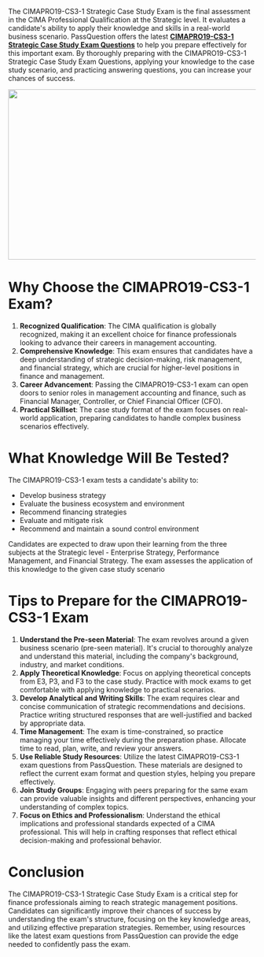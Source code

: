 <p>The CIMAPRO19-CS3-1 Strategic Case Study Exam is the final assessment in the CIMA Professional Qualification at the Strategic level. It evaluates a candidate&#39;s ability to apply their knowledge and skills in a real-world business scenario. PassQuestion offers the latest <strong><a href="https://www.passquestion.com/cimapro19-cs3-1.html">CIMAPRO19-CS3-1 Strategic Case Study Exam Questions</a></strong> to help you prepare effectively for this important exam. By thoroughly preparing with the CIMAPRO19-CS3-1 Strategic Case Study Exam Questions, applying your knowledge to the case study scenario, and practicing answering questions, you can increase your chances of success.</p>

<p><img alt="" src="https://www.passquestion.com/uploads/pqcom/images/20240823/de5759fb66bd4eaadaee72cb9d90dc1a.png" style="height:346px; width:618px" /></p>

<h1><strong>Why Choose the CIMAPRO19-CS3-1 Exam?</strong></h1>

<ol>
	<li><strong>Recognized Qualification</strong>: The CIMA qualification is globally recognized, making it an excellent choice for finance professionals looking to advance their careers in management accounting.</li>
	<li><strong>Comprehensive Knowledge</strong>: This exam ensures that candidates have a deep understanding of strategic decision-making, risk management, and financial strategy, which are crucial for higher-level positions in finance and management.</li>
	<li><strong>Career Advancement</strong>: Passing the CIMAPRO19-CS3-1 exam can open doors to senior roles in management accounting and finance, such as Financial Manager, Controller, or Chief Financial Officer (CFO).</li>
	<li><strong>Practical Skillset</strong>: The case study format of the exam focuses on real-world application, preparing candidates to handle complex business scenarios effectively.</li>
</ol>

<h1><strong>What Knowledge Will Be Tested?</strong></h1>

<p>The CIMAPRO19-CS3-1 exam tests a candidate&#39;s ability to:</p>

<ul>
	<li>Develop business strategy</li>
	<li>Evaluate the business ecosystem and environment</li>
	<li>Recommend financing strategies</li>
	<li>Evaluate and mitigate risk</li>
	<li>Recommend and maintain a sound control environment</li>
</ul>

<p>Candidates are expected to draw upon their learning from the three subjects at the Strategic level - Enterprise Strategy, Performance Management, and Financial Strategy. The exam assesses the application of this knowledge to the given case study scenario</p>

<h1><strong>Tips to Prepare for the CIMAPRO19-CS3-1 Exam</strong></h1>

<ol>
	<li><strong>Understand the Pre-seen Material</strong>: The exam revolves around a given business scenario (pre-seen material). It&#39;s crucial to thoroughly analyze and understand this material, including the company&#39;s background, industry, and market conditions.</li>
	<li><strong>Apply Theoretical Knowledge</strong>: Focus on applying theoretical concepts from E3, P3, and F3 to the case study. Practice with mock exams to get comfortable with applying knowledge to practical scenarios.</li>
	<li><strong>Develop Analytical and Writing Skills</strong>: The exam requires clear and concise communication of strategic recommendations and decisions. Practice writing structured responses that are well-justified and backed by appropriate data.</li>
	<li><strong>Time Management</strong>: The exam is time-constrained, so practice managing your time effectively during the preparation phase. Allocate time to read, plan, write, and review your answers.</li>
	<li><strong>Use Reliable Study Resources</strong>: Utilize the latest CIMAPRO19-CS3-1 exam questions from PassQuestion. These materials are designed to reflect the current exam format and question styles, helping you prepare effectively.</li>
	<li><strong>Join Study Groups</strong>: Engaging with peers preparing for the same exam can provide valuable insights and different perspectives, enhancing your understanding of complex topics.</li>
	<li><strong>Focus on Ethics and Professionalism</strong>: Understand the ethical implications and professional standards expected of a CIMA professional. This will help in crafting responses that reflect ethical decision-making and professional behavior.</li>
</ol>

<h1><strong>Conclusion</strong></h1>

<p>The CIMAPRO19-CS3-1 Strategic Case Study Exam is a critical step for finance professionals aiming to reach strategic management positions. Candidates can significantly improve their chances of success by understanding the exam&#39;s structure, focusing on the key knowledge areas, and utilizing effective preparation strategies. Remember, using resources like the latest exam questions from PassQuestion can provide the edge needed to confidently pass the exam.</p>

<p><!-- notionvc: bcf75389-c651-4e6e-beef-4f753141d9a1 --></p>
